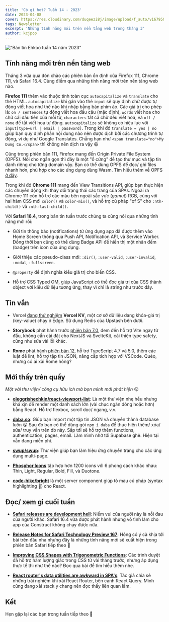 ```yaml
---
title: 'Có gì hot? Tuần 14 - 2023'
date: 2023-04-08
cover: https://res.cloudinary.com/duqeezi8j/image/upload/f_auto/v1679593392/ehkoo/newsletters/w14-2023.png
tags: Newsletter
excerpt: 'Những tính năng mới trên nền tảng web trong tháng 3'
author: kcjpop
---
```


!["Bản tin Ehkoo tuần 14 năm 2023"](https://res.cloudinary.com/duqeezi8j/image/upload/f_auto/v1679593392/ehkoo/newsletters/w14-2023.png)

## Tính năng mới trên nền tảng web

Tháng 3 vừa qua đón chào các phiên bản ổn định của Firefox 111, Chrome 111, và Safari 16.4. Cùng điểm qua những tính năng mới trên nền tảng web nào.

**Firefox 111** thêm vào thuộc tính toàn cục `autocapitalize` và `translate` cho thẻ HTML. `autocapitalize` khi gán vào thẻ `input` sẽ quy định chữ được tự động viết hoa như thế nào khi nhập bằng bàn phím ảo. Các giá trị cho phép là: `on / sentences` tự động viết hoa đầu câu (mặc định), `words` viết hoa cho chữ cái đầu tiên của mỗi từ, `characters` tất cả chữ đều viết hoa, và `off / none` để tắt viết hoa tự động. `autocapitalize` sẽ không có hiệu lực với `input[type=url | email | password]`. Trong khi đó `translate = yes | no` giúp bạn quy định phần nội dung nào nên được dịch bởi các chương trình tự động, ví dụ như Google Translates. Chẳng hạn như `<span translate="no">My Dung Co.</span>` thì không nên dịch ra vậy 😆

Cũng trong phiên bản 111, Firefox mang đến Origin Private File System (OPFS). Nói cho ngắn gọn thì đây là một "ổ cứng" để tạo thư mục và tập tin dành riêng cho từng domain vậy. Bạn có thể dùng OPFS để đọc/ ghi files nhanh hơn, phù hợp cho các ứng dụng dùng Wasm. Tìm hiểu thêm về OPFS [ở đây](https://developer.chrome.com/articles/origin-private-file-system).

Trong khi đó **Chrome 111** mang đến View Transitions API, giúp bạn thực hiện các chuyển động khi thay đổi trạng thái các trang của SPAs. Ngoài ra Chrome 111 còn hỗ trợ các màu bên ngoài sắc vực (_gamut_) RGB, cùng với hai hàm CSS mới `color()` và `color-mix()`, và hỗ trợ cú pháp "of S" cho `:nth-child()` và `:nth-last-child()`.

Với **Safari 16.4**, trong bản tin tuần trước chúng ta cũng nói qua những tính năng mới rồi:

- Gửi tin thông báo (notifications) từ ứng dụng app đã được thêm vào Home Screen thông qua Push API, Notification API, và Service Worker. Đồng thời bạn cũng có thể dùng Badge API để hiển thị một nhãn đếm (badge) trên icon của ứng dụng.

- Giới thiệu các pseudo-class mới: `:dir()`, `:user-valid`, `:user-invalid`, `:modal`, `:fullscreen`.

- `@property` để định nghĩa kiểu giá trị cho biến CSS.

- Hỗ trợ CSS Typed OM, giúp JavaScript có thể đọc giá trị của CSS thành object với kiểu dữ liệu tương ứng, thay vì chỉ là string như trước đây.

## Tin vắn

- Vercel [đang thử nghiệm](https://twitter.com/wongmjane/status/1643289044653330433) **Vercel KV**, một cơ sở dữ liệu dạng khóa-giá trị (key-value) chạy ở Edge. Sử dụng Redis của Upstash bên dưới.

- **Storybook** phát hành trước [phiên bản 7.0](https://github.com/storybookjs/storybook/releases/tag/v7.0.0), đem đến hỗ trợ Vite ngay từ đầu, không cần cài đặt cho NextJS và SvelteKit, cải thiện type safety, cũng như sửa vài lỗi khác.

- **Rome** phát hành [phiên bản 12](https://rome.tools/blog/2023/03/28/rome12), hỗ trợ TypeScript 4.7 và 5.0, thêm các luật để lint, hỗ trợ tập tin JSON, nâng cấp tích hợp với VSCode. Quèo, nhưng có ai xài Rome hông?

## Mới thấy trên quầy

_Một vài thư viện/ công cụ hữu ích mà bọn mình mới phát hiện_ 😛

- [**oleggrishechkin/react-viewport-list**](https://github.com/oleggrishechkin/react-viewport-list): Là một thư viện nhẹ hều nhưng khá xịn để render một danh sách lớn (vài chục ngàn dòng hoặc hơn) bằng React. Hỗ trợ flexbox, scroll dọc/ ngang, v.v.

- [**daba.so**](https://www.daba.so): Giúp bạn import một tập tin JSON và chuyển thành database luôn 😮 Sau đó bạn có thể dùng gói `npm i daba` để thực hiện thêm/ xóa/ sửa/ truy vấn trên db này. Sắp tới sẽ hỗ trợ thêm functions, authentication, pages, email. Làm mình nhớ tới Supabase ghê. Hiện tại vẫn đang miễn phí.

- [**swup/swup**](https://github.com/swup/swup): Thư viện giúp bạn làm hiệu ứng chuyển trang cho các ứng dụng multi-page.

- [**Phosphor Icons**](https://phosphoricons.com/) tập hợp hơn 1200 icons với 6 phong cách khác nhau: Thin, Light, Regular, Bold, Fill, và Duotone.

- [**code-hike/bright**](https://github.com/code-hike/bright) là một server component giúp tô màu cú pháp (syntax highlighting 🤣) cho React.

## Đọc/ xem gì cuối tuần

- [**Safari releases are development hell**](https://www.construct.net/en/blogs/ashleys-blog-2/safari-releases-development-1616): Niềm vui của người này là nỗi đau của người khác. Safari 16.4 vừa được phát hành nhưng vô tình làm cho app của Construct không chạy được nữa.

- [**Release Notes for Safari Technology Preview 167**](https://webkit.org/blog/14100/release-notes-for-safari-technology-preview-167/): Hông có ý cà khịa tới bài trên đâu nha nhưng đây là những tính năng mới sẽ xuất hiện trong phiên bản Safari tiếp theo 🤪

- [**Improving CSS Shapes with Trigonometric Functions**](https://danielcwilson.com/posts/css-shapes-with-trig-functions/): Các trình duyệt đã hỗ trợ hàm lượng giác trong CSS từ vài tháng trước, nhưng áp dụng thực tế thì như thế nào? Đọc qua bài để tìm hiểu thêm nhe.

- [**React router's data utilities are awkward in SPA's**](https://programmingarehard.com/2023/04/01/react-routers-data-utilities-are-awkward.html/): Tác giả chia sẻ những trải nghiệm khi xài React Router, bên cạnh React Query. Mình cũng đang xài stack y chang nên đọc thấy liên quan lắm.

## Kết

Hẹn gặp lại các bạn trong tuần tiếp theo 👋
